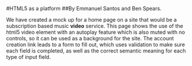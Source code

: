 #HTML5 as a platform
##By Emmanuel Santos and Ben Spears.

We have created a mock up for a home page on a site that would be a subscription based music **video** service. This page shows the use of the html5 video element with an autoplay feature which is also muted with no controls, so it can be used as a background for the site. The account creation link leads to a form to fill out, which uses validation to make sure each field is completed, as well as the correct semantic meaning for each type of input field.
